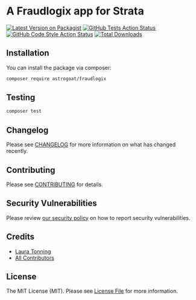 # A Fraudlogix app for Strata

[![Latest Version on Packagist](https://img.shields.io/packagist/v/astrogoat/fraudlogix.svg?style=flat-square)](https://packagist.org/packages/astrogoat/fraudlogix)
[![GitHub Tests Action Status](https://img.shields.io/github/workflow/status/astrogoat/fraudlogix/run-tests?label=tests)](https://github.com/astrogoat/fraudlogix/actions?query=workflow%3Arun-tests+branch%3Amain)
[![GitHub Code Style Action Status](https://img.shields.io/github/workflow/status/astrogoat/fraudlogix/Check%20&%20fix%20styling?label=code%20style)](https://github.com/astrogoat/fraudlogix/actions?query=workflow%3A"Check+%26+fix+styling"+branch%3Amain)
[![Total Downloads](https://img.shields.io/packagist/dt/astrogoat/fraudlogix.svg?style=flat-square)](https://packagist.org/packages/astrogoat/fraudlogix)

## Installation

You can install the package via composer:

```bash
composer require astrogoat/fraudlogix
```

## Testing

```bash
composer test
```

## Changelog

Please see [CHANGELOG](CHANGELOG.md) for more information on what has changed recently.

## Contributing

Please see [CONTRIBUTING](.github/CONTRIBUTING.md) for details.

## Security Vulnerabilities

Please review [our security policy](../../security/policy) on how to report security vulnerabilities.

## Credits

- [Laura Tonning](https://github.com/tonning)
- [All Contributors](../../contributors)

## License

The MIT License (MIT). Please see [License File](LICENSE.md) for more information.
